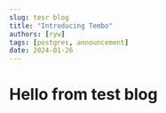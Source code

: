 ```yaml
---
slug: tesr blog
title: "Introducing Tembo"
authors: [ryw]
tags: [postgres, announcement]
date: 2024-01-26
---
```


# Hello from test blog
